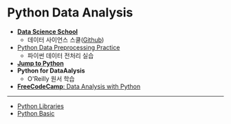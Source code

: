 # Python Data Analysis

- **[Data Science School](https://datascienceschool.net/intro.html)**
    - 데이터 사이언스 스쿨([Github](https://github.com/datascienceschool))
- [Python Data Preprocessing Practice](https://wikidocs.net/book/4764)
    - 파이썬 데이터 전처리 실습
- **[Jump to Python](https://wikidocs.net/book/1)**
- **Python for DataAalysis**
    - O'Reilly 원서 학습
- [**FreeCodeCamp**: Data Analysis with Python](https://www.freecodecamp.org/learn/data-analysis-with-python/)
---
- [Python Libraries](./python_lib.md)
- [Python Basic](./python_basic.ipynb)